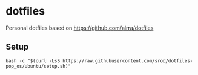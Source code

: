 # dotfiles

Personal dotfiles based on https://github.com/alrra/dotfiles

## Setup

`bash -c "$(curl -LsS https://raw.githubusercontent.com/srod/dotfiles-pop_os/ubuntu/setup.sh)"`
